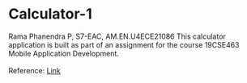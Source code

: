 # Calculator-1
Rama Phanendra P, S7-EAC, AM.EN.U4ECE21086
This calculator application is built as part of an assignment for the course 19CSE463 Mobile Application Development.
<br>
<br>
Reference: [Link](https://www.geeksforgeeks.org/how-to-build-a-simple-calculator-app-using-android-studio/)
